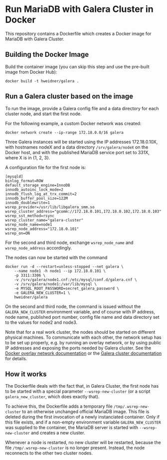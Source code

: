 Run MariaDB with Galera Cluster in Docker
=========================================

This repository contains a Dockerfile which creates a Docker image for
MariaDB with Galera Cluster.

Building the Docker Image
-------------------------

Build the container image (you can skip this step and use the pre-built
image from Docker Hub):

	docker build -t hweidner/galera .

Run a Galera cluster based on the image
---------------------------------------

To run the image, provide a Galera config file and a data directory
for each cluster node, and start the first node.

For the following example, a custom Docker network was created:

	docker network create --ip-range 172.18.0.0/16 galera

Three Galera instances will be started using the IP addresses 172.18.0.10X,
with hostnames nodeX and a data directory ```/srv/galera/nodeX``` on the
Docker host, and with the published MariaDB service port set to 331X,
where X is in {1, 2, 3}.

A configuration file for the first node is:

	[mysqld]
	binlog_format=ROW
	default_storage_engine=InnoDB
	innodb_autoinc_lock_mode=2
	innodb_flush_log_at_trx_commit=2
	innodb_buffer_pool_size=122M
	innodb_doublewrite=1
	wsrep_provider=/usr/lib/libgalera_smm.so
	wsrep_cluster_address="gcomm://172.18.0.101,172.18.0.102,172.18.0.103"
	wsrep_sst_method=rsync
	wsrep_cluster_name="galera-cluster"
	wsrep_node_name=node1
	wsrep_node_address="172.18.0.101"
	wsrep_on=ON

For the second and third node, exchange ```wsrep_node_name``` and
```wsrep_node_address``` accordingly.

The nodes can now be started with the command

	docker run -d --restart=unless-stopped --net galera \
		--name node1 -h node1 --ip 172.18.0.101 \
		-p 3311:3306 \
		-v /srv/galera/node1.cnf:/etc/mysql/conf.d/galera.cnf \
		-v /srv/galera/node1:/var/lib/mysql \
		-e MYSQL_ROOT_PASSWORD=secret_galera_password \
		-e GALERA_NEW_CLUSTER=1 \
		hweidner/galera

On the second and third node, the command is issued without the
```GALERA_NEW_CLUSTER``` environment variable, and of course with
IP address, node name, published port number, config file name and
data directory set to the values for node2 and node3.

Note that for a real work cluster, the nodes should be started on
different physical machines. To communicate with each other, the network
setup has to be set up properly, e.g. by running an overlay network,
or by using public IP addresses and exposing the ports needed by Galera
cluster. See the
[Docker overlay network documentation](https://docs.docker.com/network/network-tutorial-overlay/)
or the
[Galera cluster documentation](http://galeracluster.com/documentation-webpages/firewallsettings.html)
for details.

How it works
------------

The Dockerfile deals with the fact that, in Galera
Cluster, the first node has to be started with a special parameter
```--wsrep-new-cluster``` (or a script ```galera_new_cluster```, which
does exactly that).

To achieve this, the Dockerfile adds a temporary file
```/tmp/.wsrep-new-cluster``` to an otherwise unchanged official
MariaDB image. This file is deleted during the first invocation of a
newly instanciated container. Only if this file exists, and if a
non-empty environment variable ```GALERA_NEW_CLUSTER``` was supplied
to the container, the MariaDB server is started with
```--wsrep-new-cluster``` and creates a new cluster.

Whenever a node is restarted, no new cluster will be restarted, because
the file ```/tmp/.wsrep-new-cluster``` is no longer present. Instead,
the node reconnects to the other two cluster nodes.
